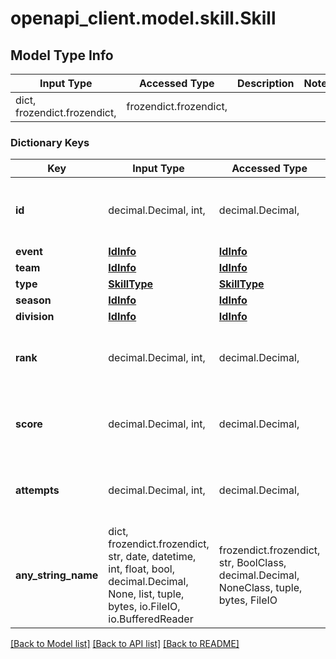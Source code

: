 # openapi_client.model.skill.Skill

## Model Type Info
Input Type | Accessed Type | Description | Notes
------------ | ------------- | ------------- | -------------
dict, frozendict.frozendict,  | frozendict.frozendict,  |  | 

### Dictionary Keys
Key | Input Type | Accessed Type | Description | Notes
------------ | ------------- | ------------- | ------------- | -------------
**id** | decimal.Decimal, int,  | decimal.Decimal,  |  | [optional] value must be a 32 bit integer
**event** | [**IdInfo**](IdInfo.md) | [**IdInfo**](IdInfo.md) |  | [optional] 
**team** | [**IdInfo**](IdInfo.md) | [**IdInfo**](IdInfo.md) |  | [optional] 
**type** | [**SkillType**](SkillType.md) | [**SkillType**](SkillType.md) |  | [optional] 
**season** | [**IdInfo**](IdInfo.md) | [**IdInfo**](IdInfo.md) |  | [optional] 
**division** | [**IdInfo**](IdInfo.md) | [**IdInfo**](IdInfo.md) |  | [optional] 
**rank** | decimal.Decimal, int,  | decimal.Decimal,  |  | [optional] value must be a 32 bit integer
**score** | decimal.Decimal, int,  | decimal.Decimal,  |  | [optional] value must be a 32 bit integer
**attempts** | decimal.Decimal, int,  | decimal.Decimal,  |  | [optional] value must be a 32 bit integer
**any_string_name** | dict, frozendict.frozendict, str, date, datetime, int, float, bool, decimal.Decimal, None, list, tuple, bytes, io.FileIO, io.BufferedReader | frozendict.frozendict, str, BoolClass, decimal.Decimal, NoneClass, tuple, bytes, FileIO | any string name can be used but the value must be the correct type | [optional]

[[Back to Model list]](../../README.md#documentation-for-models) [[Back to API list]](../../README.md#documentation-for-api-endpoints) [[Back to README]](../../README.md)

